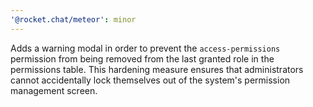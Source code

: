 ```yaml
---
'@rocket.chat/meteor': minor
---
```


Adds a warning modal in order to prevent the `access-permissions` permission from being removed from the last granted role in the permissions table. This hardening measure ensures that administrators cannot accidentally lock themselves out of the system's permission management screen.
